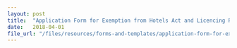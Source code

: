 ```yaml
---
layout: post
title:  "Application Form for Exemption from Hotels Act and Licencing Regulations"
date:   2018-04-01
file_url: "/files/resources/forms-and-templates/application-form-for-exemption.docx"
---
```

